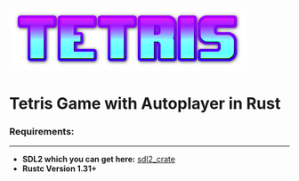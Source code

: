 ![alt text](https://github.com/BrendonSutaj/Tetris_Rust/blob/master/resources/tetris.png "Tetris")

# Tetris Game with Autoplayer in Rust



### Requirements:
___


  * **SDL2 which you can get here:** [sdl2_crate](https://github.com/Rust-SDL2/rust-sdl2#user-content-requirements "SDL2 Crate")
  * **Rustc Version 1.31+**

